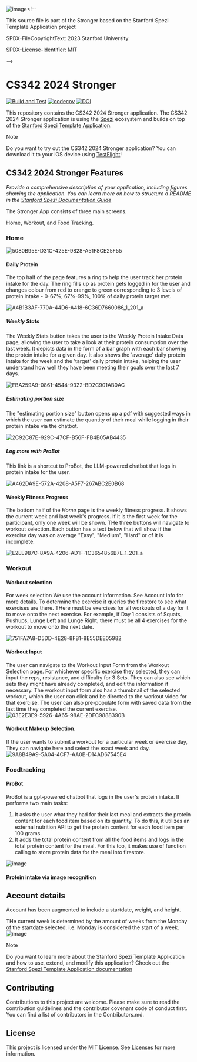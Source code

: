 ![image](https://github.com/CS342/2024-Stronger/assets/121056442/901a7d82-9c32-448a-8f5e-088d535356bf)<!--

This source file is part of the Stronger based on the Stanford Spezi Template Application project

SPDX-FileCopyrightText: 2023 Stanford University

SPDX-License-Identifier: MIT

-->

# CS342 2024 Stronger

[![Build and Test](https://github.com/CS342/2024-Stronger/actions/workflows/build-and-test.yml/badge.svg)](https://github.com/CS342/2024-Stronger/actions/workflows/build-and-test.yml)
[![codecov](https://codecov.io/gh/CS342/2024-Stronger/graph/badge.svg?token=Vs0EuX6wgf)](https://codecov.io/gh/CS342/2024-Stronger)
[![DOI](https://zenodo.org/badge/DOI/10.5281/zenodo.10521605.svg)](https://doi.org/10.5281/zenodo.10521605)

This repository contains the CS342 2024 Stronger application.
The CS342 2024 Stronger application is using the [Spezi](https://github.com/StanfordSpezi/Spezi) ecosystem and builds on top of the [Stanford Spezi Template Application](https://github.com/StanfordSpezi/SpeziTemplateApplication).

> [!NOTE]  
> Do you want to try out the CS342 2024 Stronger application? You can download it to your iOS device using [TestFlight](https://testflight.apple.com/join/7jyDe6Hm)!


## CS342 2024 Stronger Features

*Provide a comprehensive description of your application, including figures showing the application. You can learn more on how to structure a README in the [Stanford Spezi Documentation Guide](https://swiftpackageindex.com/stanfordspezi/spezi/documentation/spezi/documentation-guide)*


The Stronger App consists of three main screens. 



Home, Workout, and Food Tracking. 

### Home 
![5080B95E-D31C-425E-9828-A51F8CE25F55](https://github.com/CS342/2024-Stronger/assets/121056442/40827ace-e938-42f3-a4b8-85e0aa6ce47b)


#### Daily Protein

The top half of the page features a ring to help the user track her protein intake for the day. 
The ring fills up as protein gets logged in for the user and changes colour from red to orange to green corresponding to 3 levels of protein intake - 0-67%, 67%-99%, 100% of daily protein target met. 

![A4B1B3AF-770A-44D6-A418-6C36D7660086_1_201_a](https://github.com/CS342/2024-Stronger/assets/121056442/e641ee25-ddc6-40af-9757-324718963c95)

##### Weekly Stats 

The Weekly Stats button takes the user to the Weekly Protein Intake Data page, allowing the user to take a look at their protein consumption over the last week. 
It depicts data in the form of a bar graph with each bar showing the protein intake for a given day. 
It also shows the 'average' daily protein intake for the week and the 'target' daily protein intake, helping the user understand how well they have been meeting their goals over the last 7 days. 

![FBA259A9-0861-4544-9322-BD2C901AB0AC](https://github.com/CS342/2024-Stronger/assets/121056442/113a61b0-a06c-44cf-a9f4-2a17da642b6c)


##### Estimating portion size

The "estimating portion size" button opens up a pdf with suggested ways in which the user can estimate the quantity of their meal while logging in their protein intake via the chatbot.

![2C92C87E-929C-47CF-B56F-FB4B05AB4435](https://github.com/CS342/2024-Stronger/assets/121056442/8150613d-2029-4754-bfd3-4d5c1c04abf0)

##### Log more with ProBot

This link is a shortcut to ProBot, the LLM-powered chatbot that logs in protein intake for the user.

![A462DA9E-572A-4208-A5F7-267ABC2E0B68](https://github.com/CS342/2024-Stronger/assets/121056442/934f5334-2c74-49b0-bb44-0e6fd08eec1b)


#### Weekly Fitness Progress 

The bottom half of the *Home* page is the weekly fitness progress. 
It shows the current week and last week's progress.  If it is the first week for the participant, only one week will be shown. 
THe three buttons will navigate to workout selection. 
Each button has a text below that will show if the exercise day was on average "Easy", "Medium", "Hard" or of it is incomplete. 

![E2EE987C-8A9A-4206-AD1F-1C3654856B7E_1_201_a](https://github.com/CS342/2024-Stronger/assets/121056442/ab98cbfc-cca9-4ba7-b628-c284087acfb6)

### Workout


#### Workout selection

For week selection We use the account information. See Account info for more details.
To determine the exercise it queries the firestore to see what exercises are there. THere must be exercises for all workouts of a day for it to move onto the next exercise. 
For example, if Day 1 consists of Squats, Pushups, Lunge Left and Lunge Right, there must be all 4 exercises for the workout to move onto the next date. 

![751FA7A8-D5DD-4E28-8FB1-8E55DEE05982](https://github.com/CS342/2024-Stronger/assets/121056442/b40013c6-b51e-4983-bcfc-3aa774dae91a)
#### Workout Input

The user can navigate to the Workout Input Form from the Workout Selection page. For whichever specific exercise they selected, they can input the reps, resistance, and difficulty for 3 Sets. They can also see which sets they might have already completed, and edit the information if necessary. The workout input form also has a thumbnail of the selected workout, which the user can click and be directed to the workout video for that exercise. The user can also pre-populate form with saved data from the last time they completed the current exercise.
![03E2E3E9-5926-4A65-98AE-2DFC9888390B](https://github.com/CS342/2024-Stronger/assets/121056442/ce14b1e7-4f68-4df2-8d03-a7727c9b13c9)
#### Workout Makeup Selection.

If the user wants to submit a workout for a particular week or exercise day, They can navigate here and select the exact week and day. 
![9A8B49A9-5A04-4CF7-AA0B-D14AD67545E4](https://github.com/CS342/2024-Stronger/assets/121056442/041a6ae2-59b4-43fb-9026-cedf1f609b0b)

### Foodtracking
#### ProBot

ProBot is a gpt-powered chatbot that logs in the user's protein intake. It performs two main tasks:
1. It asks the user what they had for their last meal and extracts the protein content for each food item based on its quantity. To do this, it utilizes an external nutrition API to get the protein content for each food item per 100 grams.
2. It adds the total protein content from all the food items and logs in the total protein content for the meal. For this too, it makes use of function calling to store protein data for the meal into firestore.

![image](https://github.com/CS342/2024-Stronger/assets/121056442/22372efa-0fe9-4f1e-8b18-aa213a8efbe7)

#### Protein intake via image recognition

## Account details

Account has been augmented to include a startdate, weight, and height. 

THe current week is determined by the amount of weeks from the Monday of the startdate selected. i.e. Monday is considered the start of a week. 
![image](https://github.com/CS342/2024-Stronger/assets/121056442/c62e4e74-6446-4972-abd9-fce3f19b7975)

> [!NOTE]  
> Do you want to learn more about the Stanford Spezi Template Application and how to use, extend, and modify this application? Check out the [Stanford Spezi Template Application documentation](https://stanfordspezi.github.io/SpeziTemplateApplication)


## Contributing
Contributions to this project are welcome. Please make sure to read the contribution guidelines and the contributor covenant code of conduct first. You can find a list of contributors in the Contributors.md. 

## License

This project is licensed under the MIT License. See [Licenses](LICENSES) for more information.
